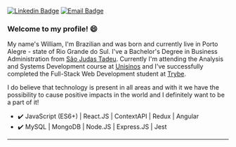[![Linkedin Badge](https://img.shields.io/badge/-LinkedIn-blue?style=flat-square&logo=Linkedin&logoColor=white&link=https://www.linkedin.com/in/williamjog/)](https://www.linkedin.com/in/williamjog/)
[![Email Badge](https://img.shields.io/badge/-Gmail-c14438?style=flat-square&logo=Gmail&logoColor=white&link=mailto:williamjog@hotmail.com)](mailto:williamjog@hotmail.com)

### Welcome to my profile! :smile:

My name's William, I'm Brazilian and was born and currently live in Porto Alegre - state of Rio Grande do Sul. I've a Bachelor's Degree in Business Administration
from <a target="_blank" href="http://www.saojudastadeu.edu.br/faculdade/">São Judas Tadeu</a>. Currently I'm attending the Analysis and Systems Development course
at <a target="_blank" href="http://www.unisinos.br/">Unisinos</a> and I've successfully completed the Full-Stack Web Development student at <a target="_blank" href="https://www.betrybe.com/">Trybe</a>.

I do believe that technology is present in all areas and with it we have the possibility to cause positive impacts in the world and I definitely want to be a part of it!

 - :heavy_check_mark: JavaScript (ES6+) | React.JS | ContextAPI | Redux | Angular
 - :heavy_check_mark: MySQL | MongoDB | Node.JS | Express.JS | Jest
 
 ---

